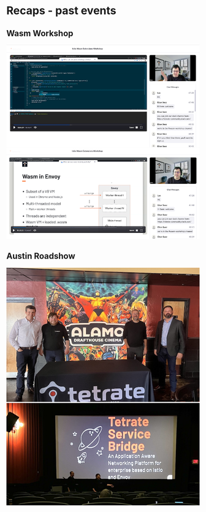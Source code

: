 # Recaps - past events

## Wasm Workshop

[![Wasm Workshop 1](wasm-workshop-screenshot-1.png)](wasm-workshop-screenshot-1.png)
[![Wasm Workshop 2](wasm-workshop-screenshot-2.png)](wasm-workshop-screenshot-2.png)

## Austin Roadshow

[![Austin Roadshow 1](austin-roadshow-1.jpg)](austin-roadshow-1.jpg)
[![Austin Roadshow 2](austin-roadshow-2.jpg)](austin-roadshow-2.jpg)
